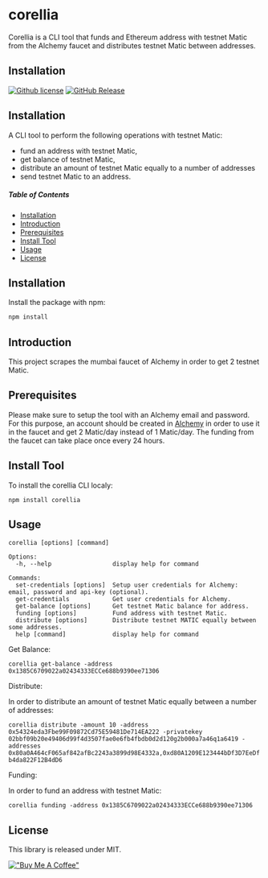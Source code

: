 # corellia

Corellia is a CLI tool that funds and Ethereum address with testnet Matic from the Alchemy faucet and distributes testnet Matic between addresses.

## <a name="Status">Installation</a>

[![Github license](https://img.shields.io/github/license/tmavroeid/corellia)](https://img.shields.io/github/license/tmavroeid/corellia)
[![GitHub Release](https://img.shields.io/github/release/tmavroeid/corellia.svg)](https://github.com/tmavroeid/corellia/releases)

## <a name="Summary">Installation</a>

A CLI tool to perform the following operations with testnet Matic:
- fund an address with testnet Matic,
- get balance of testnet Matic,
- distribute an amount of testnet Matic equally to a number of addresses
- send testnet Matic to an address.

##### Table of Contents 
* [Installation](#installation)
* [Introduction](#introduction)
* [Prerequisites](#prerequisites)  
* [Install Tool](#install_tool)
* [Usage](#usage)
* [License](#license)



## <a name="installation">Installation</a>

Install the package with npm:

```bash
npm install
```

## <a name="introduction">Introduction</a>
This project scrapes the mumbai faucet of Alchemy in order to get 2 testnet Matic.


## <a name="prerequisites">Prerequisites</a>

Please make sure to setup the tool with an Alchemy email and password. For this purpose, an account should be created in [Alchemy](https://www.alchemy.com) in order to use it in the faucet and get 2 Matic/day instead of 1 Matic/day. The funding from the faucet can take place once every 24 hours.


## Install Tool

To install the corellia CLI localy: 
```
npm install corellia
```
## Usage

```
corellia [options] [command]

Options:
  -h, --help                 display help for command

Commands:
  set-credentials [options]  Setup user credentials for Alchemy: email, password and api-key (optional).
  get-credentials            Get user credentials for Alchemy.
  get-balance [options]      Get testnet Matic balance for address.
  funding [options]          Fund address with testnet Matic.
  distribute [options]       Distribute testnet MATIC equally between some addresses.
  help [command]             display help for command
```

Get Balance:

`corellia get-balance -address 0x1385C6709022a02434333ECCe688b9390ee71306`

Distribute:

In order to distribute an amount of testnet Matic equally between a number of addresses:

`corellia distribute -amount 10 -address 0x54324eda3Fbe99F09872Cd75E59481De714EA222 -privatekey 02bbf09b20e49406d99f4d3507fae0e6fb4fbdb0d2d120g2b000a7a46q1a6419 -addresses 0x80a0A464cF065af842afBc2243a3899d98E4332a,0xd80A1209E123444bDf3D7EeDfb4da822F12B4dD6`

Funding:

In order to fund an address with testnet Matic:

`corellia funding -address 0x1385C6709022a02434333ECCe688b9390ee71306`


## <a name="license">License</a>

This library is released under MIT.

[!["Buy Me A Coffee"](https://www.buymeacoffee.com/assets/img/custom_images/orange_img.png)](https://www.buymeacoffee.com/tmavroeid)
